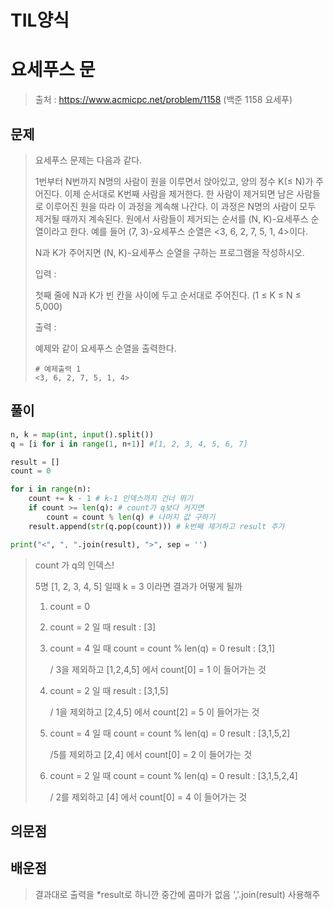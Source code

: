 # TIL양식

# 요세푸스 문

> 출처 : https://www.acmicpc.net/problem/1158 (백준 1158 요세푸)
> 

## 문제 

> 요세푸스 문제는 다음과 같다.
>
> 1번부터 N번까지 N명의 사람이 원을 이루면서 앉아있고, 양의 정수 K(≤ N)가 주어진다. 이제 순서대로 K번째 사람을 제거한다. 한 사람이 제거되면 남은 사람들로 이루어진 원을 따라 이 과정을 계속해 나간다. 이 과정은 N명의 사람이 모두 제거될 때까지 계속된다. 원에서 사람들이 제거되는 순서를 (N, K)-요세푸스 순열이라고 한다. 예를 들어 (7, 3)-요세푸스 순열은 <3, 6, 2, 7, 5, 1, 4>이다.
>
> N과 K가 주어지면 (N, K)-요세푸스 순열을 구하는 프로그램을 작성하시오.
>
> 
>
> 입력 :
>
> 첫째 줄에 N과 K가 빈 칸을 사이에 두고 순서대로 주어진다. (1 ≤ K ≤ N ≤ 5,000)
>
> 
>
> 출력 :
>
> 예제와 같이 요세푸스 순열을 출력한다.
>
> ```
> # 예제출력 1
> <3, 6, 2, 7, 5, 1, 4>
> ```

## 풀이



```python
n, k = map(int, input().split())
q = [i for i in range(1, n+1)] #[1, 2, 3, 4, 5, 6, 7]

result = []
count = 0

for i in range(n):
    count += k - 1 # k-1 인덱스까지 건너 뛰기
    if count >= len(q): # count가 q보다 커지면
        count = count % len(q) # 나머지 값 구하기
    result.append(str(q.pop(count))) # k번째 제거하고 result 추가

print("<", ", ".join(result), ">", sep = '')
```

> count 가 q의 인덱스!
>
> 5명 [1, 2, 3, 4, 5] 일때 k = 3 이라면 결과가 어떻게 될까
>
> 1) count = 0
>
> 2) count = 2 일 때 result : [3]
>
> 3) count = 4 일 때 count = count % len(q) = 0 result : [3,1] 
>
>    / 3을 제외하고 [1,2,4,5] 에서 count[0] = 1 이 들어가는 것
>
> 4) count = 2 일 때 result : [3,1,5] 
>
>    / 1을 제외하고 [2,4,5] 에서 count[2] = 5 이 들어가는 것
>
> 5) count = 4 일 때 count = count % len(q) = 0 result : [3,1,5,2]
>
>     /5를 제외하고 [2,4] 에서 count[0] = 2 이 들어가는 것
>
> 6) count = 2 일 때 count = count % len(q) = 0 result : [3,1,5,2,4]
>
>     / 2를 제외하고 [4] 에서 count[0] = 4 이 들어가는 것
>
> 

## 의문점



## 배운점

> 결과대로 출력을 *result로 하니깐 중간에 콤마가 없음 ','.join(result) 사용해주 